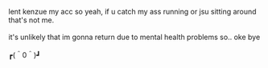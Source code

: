 lent kenzue my acc so yeah, if u catch my ass running or jsu sitting around that's not me.<br><br>it's unlikely that im gonna return due to mental health problems so.. oke bye<br><br>┏⁠(⁠＾⁠0⁠＾⁠)⁠┛
